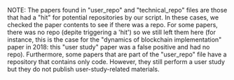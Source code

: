 NOTE: The papers found in "user_repo" and "technical_repo" files are those that had a "hit" for potential repositories by our script. In these cases, we checked the paper contents to see if there was a repo. For some papers, there was no repo (depite triggering a 'hit') so we still left them here (for instance, this is the case for the "dynamics of blockchain implementation" paper in 2018: this "user study" paper was a false positive and had no repo). Furthermore, some papers that are part of the "user_repo" file have a repository that contains only code. However, they still perform a user study but they do not publish user-study-related materials.

